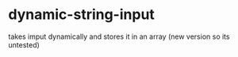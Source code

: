 # dynamic-string-input
takes imput dynamically and stores it in an array
(new version so its untested)
